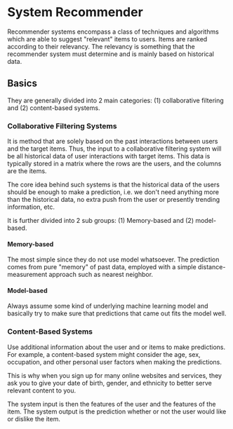 # System Recommender

Recommender systems encompass a class of techniques and algorithms which are able to suggest "relevant" items to users. Items are ranked according to their relevancy. The relevancy is something that the recommender system must determine and is mainly based on historical data.

## Basics

They are generally divided into 2 main categories: (1) collaborative filtering and (2) content-based systems.

### Collaborative Filtering Systems

It is method that are solely based on the past interactions between users and the target items. Thus, the input to a collaborative filtering system will be all historical data of user interactions with target items. This data is typically stored in a matrix where the rows are the users, and the columns are the items.

The core idea behind such systems is that the historical data of the users should be enough to make a prediction, i.e. we don't need anything more than the historical data, no extra push from the user or presently trending information, etc.

It is further divided into 2 sub groups: (1) Memory-based and (2) model-based.

#### Memory-based

The most simple since they do not use model whatsoever. The prediction comes from pure "memory" of past data, employed with a simple distance-measurement approach such as nearest neighbor.

#### Model-based

Always assume some kind of underlying machine learning model and basically try to make sure that predictions that came out fits the model well.

### Content-Based Systems

Use additional information about the user and or items to make predictions. For example, a content-based system might consider the age, sex, occupation, and other personal user factors when making the predictions.

This is why when you sign up for many online websites and services, they ask you to give your date of birth, gender, and ethnicity to better serve relevant content to you.

The system input is then the features of the user and the features of the item. The system output is the prediction whether or not the user would like or dislike the item.
